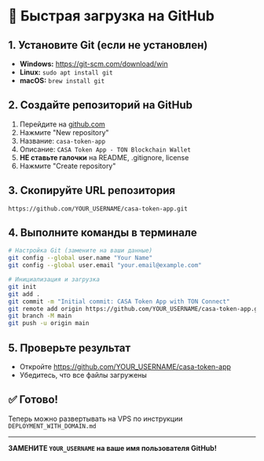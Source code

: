 # 🚀 Быстрая загрузка на GitHub

## 1. Установите Git (если не установлен)
- **Windows:** https://git-scm.com/download/win
- **Linux:** `sudo apt install git`
- **macOS:** `brew install git`

## 2. Создайте репозиторий на GitHub
1. Перейдите на [github.com](https://github.com)
2. Нажмите "New repository"
3. Название: `casa-token-app`
4. Описание: `CASA Token App - TON Blockchain Wallet`
5. **НЕ ставьте галочки** на README, .gitignore, license
6. Нажмите "Create repository"

## 3. Скопируйте URL репозитория
```
https://github.com/YOUR_USERNAME/casa-token-app.git
```

## 4. Выполните команды в терминале

```bash
# Настройка Git (замените на ваши данные)
git config --global user.name "Your Name"
git config --global user.email "your.email@example.com"

# Инициализация и загрузка
git init
git add .
git commit -m "Initial commit: CASA Token App with TON Connect"
git remote add origin https://github.com/YOUR_USERNAME/casa-token-app.git
git branch -M main
git push -u origin main
```

## 5. Проверьте результат
- Откройте https://github.com/YOUR_USERNAME/casa-token-app
- Убедитесь, что все файлы загружены

## ✅ Готово!
Теперь можно развертывать на VPS по инструкции `DEPLOYMENT_WITH_DOMAIN.md`

---

**ЗАМЕНИТЕ `YOUR_USERNAME` на ваше имя пользователя GitHub!** 